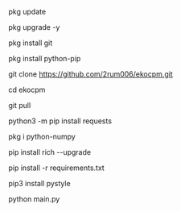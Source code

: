 pkg update

pkg upgrade -y

pkg install git

pkg install python-pip

git clone https://github.com/2rum006/ekocpm.git

cd ekocpm

git pull

python3 -m pip install requests

pkg i python-numpy

pip install rich --upgrade

pip install -r requirements.txt

pip3 install pystyle

python main.py
